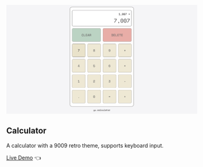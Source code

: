 ![preview-img.png](preview-img.png)
## Calculator

A calculator with a 9009 retro theme, supports keyboard input.

[Live Demo](https://yusei07.github.io/calculator/) :point_left:
